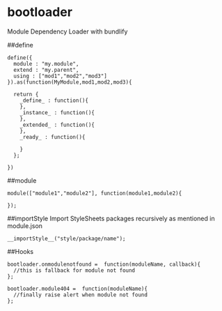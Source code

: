 # bootloader
Module Dependency Loader with bundlify

##define

```
define({
  module : "my.module",
  extend : "my.parent",
  using : ["mod1","mod2","mod3"]
}).as(function(MyModule,mod1,mod2,mod3){
  
  return {
    _define_ : function(){
    },
    _instance_ : function(){
    },
    _extended_ : function(){
    },
    _ready_ : function(){
    
    }
  };
  
})
```
##module
```
module(["module1","module2"], function(module1,module2){
  
});
```

##importStyle 
Import StyleSheets packages recursively as mentioned in module.json

```
__importStyle__("style/package/name");
```

##Hooks

```
bootloader.onmodulenotfound =  function(moduleName, callback){
  //this is fallback for module not found 
};

bootloader.module404 =  function(moduleName){
  //finally raise alert when module not found
};

```
